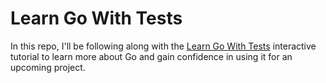 # Learn Go With Tests

In this repo, I'll be following along with the [Learn Go With Tests](https://quii.gitbook.io/learn-go-with-tests) interactive tutorial to learn more about Go and gain confidence in using it for an upcoming project.
